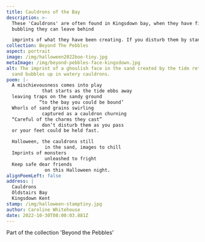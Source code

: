 ```yaml
---
title: Cauldrons of the Bay
description: >-
  These 'Cauldrons' are often found in Kingsdown bay, when they have finished
  bubbling they can leave behind

  imprints of what they have been creating. If you disturb them by standing in them your feet will sink into the sand. It is a bit of a shock when your foot suddenly disappears as you are walking along, a good tug usually releases the foot (albeit now wet and slimy). Whilst most of the time they are pretty harmless creating some unusual art, on Halloween they like a little bit of fun.
collection: Beyond The Pebbles
aspect: portrait
image: /img/halloween2022boo-tiny.jpg
metaImage: /img/beyond-pebbles-face-kingsdown.jpg
alt: The imprint of a ghoulish face in the sand created by the tide retreating,
  sand bubbles up in watery cauldrons.
poem: |-
  A mischievousness comes into play
             that starts as the tide ebbs away
  leaving traps on the sandy ground
            “to the bay you could be bound’
  Whorls of sand grains swirling 
             captured as a cauldron churning
  “Careful of the charms they cast”
             don’t disturb them as you pass
  or your feet could be held fast.

  Halloween, the cauldrons still 
              in the sand, images to chill
  Imprints of monsters 
              unleashed to fright
  Keep safe dear friends
              on this Halloween night.
alignPoemLeft: false
address: |
  Cauldrons 
  Oldstairs Bay
  Kingsdown Kent
stamp: /img/halloween-stamptiny.jpg
author: Caroline Whitehouse
date: 2022-10-30T08:00:03.881Z
---
```

Part of the collection 'Beyond the Pebbles'